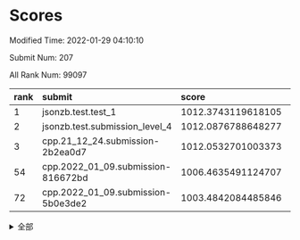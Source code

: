 # Scores

Modified Time: 2022-01-29 04:10:10

Submit Num: 207

All Rank Num: 99097

| rank |               submit               |       score        |       sigma        | pk_num |
| :--- | :--------------------------------- | :----------------- | :----------------- | :----- |
| 1    | jsonzb.test.test_1                 | 1012.3743119618105 | 0.7871512409972143 | 1917   |
| 2    | jsonzb.test.submission_level_4     | 1012.0876788648277 | 0.8031945611360001 | 1914   |
| 3    | cpp.21_12_24.submission-2b2ea0d7   | 1012.0532701003373 | 0.7764652849786455 | 1908   |
| 54   | cpp.2022_01_09.submission-816672bd | 1006.4635491124707 | 0.7381622307844807 | 1919   |
| 72   | cpp.2022_01_09.submission-5b0e3de2 | 1003.4842084485846 | 0.7151349300912302 | 1915   |


<details>
<summary>全部</summary>

| rank |                 submit                 |       score        |       sigma        | pk_num |
| :--- | :------------------------------------- | :----------------- | :----------------- | :----- |
| 1    | jsonzb.test.test_1                     | 1012.3743119618105 | 0.7871512409972143 | 1917   |
| 2    | jsonzb.test.submission_level_4         | 1012.0876788648277 | 0.8031945611360001 | 1914   |
| 3    | cpp.21_12_24.submission-2b2ea0d7       | 1012.0532701003373 | 0.7764652849786455 | 1908   |
| 4    | gobigger.level_3.submission_level_3_46 | 1011.6445808527842 | 0.7740678762890149 | 1908   |
| 5    | gobigger.level_3.submission_level_3_19 | 1011.1616616650952 | 0.7642154905720502 | 1908   |
| 6    | gobigger.level_3.submission_level_3_42 | 1011.0846607619792 | 0.7807573608803269 | 1914   |
| 7    | gobigger.level_3.submission_level_3_49 | 1011.0376032251852 | 0.7788890655794747 | 1916   |
| 8    | gobigger.level_3.submission_level_3_2  | 1010.8231293129494 | 0.7777196666183375 | 1912   |
| 9    | gobigger.level_3.submission_level_3_31 | 1010.6855512673463 | 0.7685362439606657 | 1915   |
| 10   | gobigger.level_3.submission_level_3_6  | 1010.5993238063226 | 0.755805178423185  | 1912   |
| 11   | gobigger.level_3.submission_level_3_13 | 1010.5685520229764 | 0.7572719998850199 | 1914   |
| 12   | gobigger.level_3.submission_level_3_12 | 1010.5569034904568 | 0.7630685846473635 | 1913   |
| 13   | gobigger.level_3.submission_level_3_9  | 1010.5270708754964 | 0.7493204221964489 | 1917   |
| 14   | gobigger.level_3.submission_level_3_4  | 1010.5080936529203 | 0.7499957033423124 | 1914   |
| 15   | gobigger.level_3.submission_level_3_32 | 1010.427976689969  | 0.7625072340080022 | 1918   |
| 16   | gobigger.level_3.submission_level_3_44 | 1010.3023780897028 | 0.7627980620406041 | 1917   |
| 17   | gobigger.level_3.submission_level_3_23 | 1010.2667000989396 | 0.7632663740904407 | 1913   |
| 18   | gobigger.level_3.submission_level_3_38 | 1010.2436990150269 | 0.7629602638983095 | 1917   |
| 19   | gobigger.level_3.submission_level_3_27 | 1010.2123494476156 | 0.7740304441450455 | 1912   |
| 20   | gobigger.level_3.submission_level_3_26 | 1010.1670098117096 | 0.7554313471834262 | 1914   |
| 21   | gobigger.level_3.submission_level_3_5  | 1010.1223268314857 | 0.7546211870665003 | 1914   |
| 22   | gobigger.level_3.submission_level_3_40 | 1010.0701756409911 | 0.7649650617183001 | 1919   |
| 23   | gobigger.level_3.submission_level_3_18 | 1010.0667518438933 | 0.7638758232835657 | 1917   |
| 24   | gobigger.level_3.submission_level_3_47 | 1010.0225441495426 | 0.7649097067711603 | 1916   |
| 25   | gobigger.level_3.submission_level_3_43 | 1010.0217247776227 | 0.7549101420905363 | 1916   |
| 26   | gobigger.level_3.submission_level_3_14 | 1009.9798768363439 | 0.7694565505993306 | 1918   |
| 27   | gobigger.level_3.submission_level_3_1  | 1009.9460758562533 | 0.7492652079377462 | 1911   |
| 28   | gobigger.level_3.submission_level_3_0  | 1009.9305506210737 | 0.763968689434818  | 1913   |
| 29   | gobigger.level_3.submission_level_3_41 | 1009.836922587647  | 0.762806580690262  | 1915   |
| 30   | gobigger.level_3.submission_level_3_21 | 1009.817266580112  | 0.7425093043988499 | 1911   |
| 31   | gobigger.level_3.submission_level_3_28 | 1009.7958327903409 | 0.7536234368449837 | 1915   |
| 32   | gobigger.level_3.submission_level_3_20 | 1009.7390959476925 | 0.7520076905396487 | 1911   |
| 33   | gobigger.level_3.submission_level_3_24 | 1009.7019691814435 | 0.7649183390565385 | 1913   |
| 34   | gobigger.level_3.submission_level_3_10 | 1009.6464192868907 | 0.7436847599595444 | 1915   |
| 35   | gobigger.level_3.submission_level_3_7  | 1009.4930736219432 | 0.7553661652268925 | 1917   |
| 36   | gobigger.level_3.submission_level_3_45 | 1009.4665587376633 | 0.7639529416459028 | 1915   |
| 37   | gobigger.level_3.submission_level_3_37 | 1009.4377243820217 | 0.7419223863994805 | 1918   |
| 38   | gobigger.level_3.submission_level_3_8  | 1009.4151725109856 | 0.7569098202674217 | 1918   |
| 39   | gobigger.level_3.submission_level_3_15 | 1009.4074420268732 | 0.7542623797482096 | 1916   |
| 40   | gobigger.level_3.submission_level_3_33 | 1009.4043731372557 | 0.7414883924828456 | 1914   |
| 41   | gobigger.level_3.submission_level_3_48 | 1009.3977274605044 | 0.7487477740018404 | 1917   |
| 42   | gobigger.level_3.submission_level_3_36 | 1009.359968620502  | 0.7566375509011    | 1919   |
| 43   | gobigger.level_3.submission_level_3_17 | 1009.2747192205998 | 0.7485770809578602 | 1915   |
| 44   | gobigger.level_3.submission_level_3_3  | 1009.2425388228282 | 0.7389141134994301 | 1917   |
| 45   | gobigger.level_3.submission_level_3_30 | 1009.225690372178  | 0.7524051934162211 | 1916   |
| 46   | gobigger.level_3.submission_level_3_34 | 1009.1501588981359 | 0.7595618571531684 | 1916   |
| 47   | gobigger.level_3.submission_level_3_16 | 1009.1191078003831 | 0.7667771201621314 | 1914   |
| 48   | gobigger.level_3.submission_level_3_39 | 1009.0687087653462 | 0.7448881534866758 | 1917   |
| 49   | gobigger.level_3.submission_level_3_22 | 1009.058083223319  | 0.7367440335585065 | 1908   |
| 50   | gobigger.level_3.submission_level_3_29 | 1009.0479499440282 | 0.7412583751788847 | 1908   |
| 51   | gobigger.level_3.submission_level_3_35 | 1008.8124620777027 | 0.7634955629403417 | 1912   |
| 52   | gobigger.level_3.submission_level_3_11 | 1008.7395147841224 | 0.7509155754741258 | 1917   |
| 53   | gobigger.level_3.submission_level_3_25 | 1008.5509346112952 | 0.7543237124935996 | 1916   |
| 54   | cpp.2022_01_09.submission-816672bd     | 1006.4635491124707 | 0.7381622307844807 | 1919   |
| 55   | gobigger.level_1.submission_level_1_5  | 1004.5387006118939 | 0.734691612167873  | 1915   |
| 56   | gobigger.level_1.submission_level_1_46 | 1004.387106952128  | 0.7162718299802315 | 1909   |
| 57   | gobigger.level_1.submission_level_1_27 | 1004.3195329246482 | 0.7133297199925913 | 1921   |
| 58   | gobigger.level_1.submission_level_1_25 | 1004.1322328543861 | 0.7256833466806085 | 1915   |
| 59   | gobigger.level_1.submission_level_1_6  | 1004.1108957316278 | 0.7250840216666312 | 1916   |
| 60   | gobigger.level_1.submission_level_1_21 | 1004.1079275596385 | 0.7323767489937029 | 1915   |
| 61   | gobigger.level_1.submission_level_1_42 | 1003.9863239199389 | 0.7171349207471053 | 1916   |
| 62   | gobigger.level_1.submission_level_1_2  | 1003.8874754773553 | 0.7162577263252715 | 1916   |
| 63   | gobigger.level_1.submission_level_1_0  | 1003.8546748443454 | 0.7168423921292573 | 1914   |
| 64   | gobigger.level_1.submission_level_1_44 | 1003.7761214342815 | 0.722198746543216  | 1915   |
| 65   | gobigger.level_1.submission_level_1_9  | 1003.7706265714304 | 0.7253998799387027 | 1912   |
| 66   | gobigger.level_1.submission_level_1_28 | 1003.713362947754  | 0.7118507796927581 | 1917   |
| 67   | gobigger.level_1.submission_level_1_14 | 1003.6743964414229 | 0.7240179501245187 | 1915   |
| 68   | gobigger.level_1.submission_level_1_26 | 1003.6635373115225 | 0.729570234708085  | 1915   |
| 69   | gobigger.level_1.submission_level_1_29 | 1003.6452633053909 | 0.7160704516672071 | 1917   |
| 70   | gobigger.level_1.submission_level_1_19 | 1003.6051261436583 | 0.7148673637522329 | 1913   |
| 71   | gobigger.level_1.submission_level_1_36 | 1003.5300016039391 | 0.7250466691614588 | 1916   |
| 72   | cpp.2022_01_09.submission-5b0e3de2     | 1003.4842084485846 | 0.7151349300912302 | 1915   |
| 73   | gobigger.level_1.submission_level_1_12 | 1003.4807884806302 | 0.7145891639749237 | 1915   |
| 74   | gobigger.level_1.submission_level_1_39 | 1003.4630496415517 | 0.7144368049980884 | 1913   |
| 75   | gobigger.level_1.submission_level_1_3  | 1003.407144294287  | 0.7165108842346426 | 1918   |
| 76   | gobigger.level_1.submission_level_1_43 | 1003.3989837617142 | 0.7133817850162835 | 1913   |
| 77   | gobigger.level_1.submission_level_1_20 | 1003.3598104403945 | 0.7171067938028625 | 1914   |
| 78   | gobigger.level_1.submission_level_1_33 | 1003.3578324856    | 0.7198874859137472 | 1915   |
| 79   | gobigger.level_1.submission_level_1_15 | 1003.3510323403201 | 0.7082005391855558 | 1918   |
| 80   | gobigger.level_1.submission_level_1_11 | 1003.3367330105813 | 0.7113538127841895 | 1913   |
| 81   | gobigger.level_1.submission_level_1_16 | 1003.2920073350167 | 0.7079368468098985 | 1914   |
| 82   | gobigger.level_1.submission_level_1_35 | 1003.1817311597947 | 0.7228016927724912 | 1916   |
| 83   | gobigger.level_1.submission_level_1_32 | 1003.1622806417596 | 0.7157148874269332 | 1907   |
| 84   | gobigger.level_1.submission_level_1_38 | 1003.1408371087356 | 0.7070558772123641 | 1916   |
| 85   | gobigger.level_1.submission_level_1_1  | 1003.0913504804182 | 0.7198898936022351 | 1915   |
| 86   | gobigger.level_1.submission_level_1_10 | 1003.0402071044654 | 0.7132404837203671 | 1917   |
| 87   | gobigger.level_1.submission_level_1_37 | 1003.0076809639963 | 0.7043507633750444 | 1917   |
| 88   | gobigger.level_1.submission_level_1_17 | 1002.9597872134703 | 0.7150127787893161 | 1917   |
| 89   | gobigger.level_1.submission_level_1_7  | 1002.9167387217883 | 0.708567213332454  | 1910   |
| 90   | gobigger.level_1.submission_level_1_30 | 1002.9031193040963 | 0.7196266908119462 | 1917   |
| 91   | gobigger.level_1.submission_level_1_18 | 1002.8267833438234 | 0.7201499767106263 | 1915   |
| 92   | gobigger.level_1.submission_level_1_22 | 1002.8242710119871 | 0.7159386156377461 | 1916   |
| 93   | gobigger.level_1.submission_level_1_45 | 1002.7910078237688 | 0.7164071620536682 | 1918   |
| 94   | gobigger.level_1.submission_level_1_34 | 1002.782619203113  | 0.711247797164069  | 1916   |
| 95   | gobigger.level_1.submission_level_1_31 | 1002.7271118393157 | 0.7263176818757118 | 1915   |
| 96   | gobigger.level_1.submission_level_1_49 | 1002.7165399461777 | 0.706214016427926  | 1920   |
| 97   | gobigger.level_1.submission_level_1_8  | 1002.7073228859646 | 0.7234264680507565 | 1916   |
| 98   | gobigger.level_1.submission_level_1_23 | 1002.607809238526  | 0.7150756222028783 | 1914   |
| 99   | gobigger.level_1.submission_level_1_13 | 1002.5391454126611 | 0.7176263831708916 | 1913   |
| 100  | gobigger.level_1.submission_level_1_48 | 1002.4640076507745 | 0.7163126390341943 | 1912   |
| 101  | gobigger.level_1.submission_level_1_4  | 1002.4546560002439 | 0.7110234718586563 | 1916   |
| 102  | gobigger.level_1.submission_level_1_40 | 1001.645677148767  | 0.720963375755435  | 1915   |
| 103  | gobigger.level_1.submission_level_1_47 | 1001.6089629961417 | 0.7053140330670173 | 1914   |
| 104  | gobigger.level_1.submission_level_1_41 | 1001.5639438002588 | 0.7150813023575509 | 1915   |
| 105  | gobigger.level_1.submission_level_1_24 | 1001.3094519578449 | 0.7193454942524485 | 1915   |
| 106  | gobigger.random.submission_random_37   | 997.3884498443421  | 0.7072501001715612 | 1917   |
| 107  | gobigger.random.submission_random_11   | 997.1911253612027  | 0.7095299737927929 | 1913   |
| 108  | gobigger.random.submission_random_31   | 997.1440971806236  | 0.703941231246061  | 1923   |
| 109  | gobigger.random.submission_random_7    | 996.9532363547177  | 0.7082871221638735 | 1916   |
| 110  | gobigger.random.submission_random_16   | 996.9317217898297  | 0.7103444515209414 | 1914   |
| 111  | gobigger.random.submission_random_38   | 996.7079361519384  | 0.7085553286158189 | 1920   |
| 112  | gobigger.random.submission_random_43   | 996.5761407273845  | 0.6931511417471756 | 1916   |
| 113  | gobigger.random.submission_random_23   | 996.5479455046071  | 0.7015051133523905 | 1917   |
| 114  | gobigger.random.submission_random_34   | 996.4909401557645  | 0.7047291806820064 | 1915   |
| 115  | gobigger.random.submission_random_41   | 996.4305613081641  | 0.7071052095128609 | 1915   |
| 116  | gobigger.random.submission_random_39   | 996.4159023670605  | 0.7023461694018426 | 1917   |
| 117  | gobigger.random.submission_random_30   | 996.3906973030453  | 0.7203450483132832 | 1919   |
| 118  | gobigger.random.submission_random_47   | 996.3800526731154  | 0.7140085017249647 | 1914   |
| 119  | gobigger.random.submission_random_14   | 996.371317339561   | 0.7030894581160166 | 1918   |
| 120  | gobigger.random.submission_random_29   | 996.3308518825406  | 0.7074417785150312 | 1916   |
| 121  | gobigger.random.submission_random_6    | 996.313450073796   | 0.7111436802605904 | 1916   |
| 122  | gobigger.random.submission_random_35   | 996.2925512952523  | 0.6895137959774756 | 1916   |
| 123  | gobigger.random.submission_random_33   | 996.2922359830964  | 0.7143102966717041 | 1916   |
| 124  | gobigger.random.submission_random_3    | 996.1967929734172  | 0.7053649176997886 | 1910   |
| 125  | gobigger.random.submission_random_22   | 996.1958469673183  | 0.7259356089243081 | 1912   |
| 126  | gobigger.random.submission_random_44   | 996.1865720174163  | 0.7152604094929244 | 1920   |
| 127  | gobigger.random.submission_random_17   | 996.1848457260289  | 0.7097517199988794 | 1916   |
| 128  | gobigger.random.submission_random_21   | 996.1645135304625  | 0.709402034293683  | 1917   |
| 129  | gobigger.random.submission_random_36   | 996.1453569474824  | 0.719504729630304  | 1913   |
| 130  | gobigger.random.submission_random_32   | 996.1270148727665  | 0.7141177264266172 | 1914   |
| 131  | gobigger.random.submission_random_9    | 995.9995721954443  | 0.701387799811432  | 1917   |
| 132  | gobigger.random.submission_random_15   | 995.9969502091208  | 0.7102098701164802 | 1915   |
| 133  | gobigger.random.submission_random_46   | 995.8933244443847  | 0.703373759961377  | 1914   |
| 134  | gobigger.random.submission_random_24   | 995.8059266995396  | 0.7025801767266812 | 1912   |
| 135  | gobigger.random.submission_random_28   | 995.7867931619093  | 0.7084616318766396 | 1913   |
| 136  | gobigger.random.submission_random_0    | 995.7780420191232  | 0.7300870812991576 | 1912   |
| 137  | gobigger.random.submission_random_4    | 995.6978790554432  | 0.7245067912034108 | 1910   |
| 138  | gobigger.random.submission_random_2    | 995.695270163098   | 0.7132139420560061 | 1917   |
| 139  | gobigger.random.submission_random_19   | 995.6373972968396  | 0.7263316283909481 | 1915   |
| 140  | gobigger.random.submission_random_25   | 995.6332653409096  | 0.7090947507337063 | 1918   |
| 141  | gobigger.random.submission_random_26   | 995.5848144176567  | 0.710068282947573  | 1910   |
| 142  | gobigger.random.submission_random_8    | 995.5448120734205  | 0.713099681732889  | 1915   |
| 143  | gobigger.random.submission_random_45   | 995.4695509847226  | 0.7029810151632611 | 1915   |
| 144  | gobigger.random.submission_random_10   | 995.46446798239    | 0.6999663789674853 | 1915   |
| 145  | gobigger.random.submission_random_20   | 995.4629515758612  | 0.7123117112834257 | 1914   |
| 146  | gobigger.random.submission_random_18   | 995.3852078476069  | 0.7135912720485305 | 1912   |
| 147  | gobigger.random.submission_random_49   | 995.3497824654289  | 0.7217349280837209 | 1913   |
| 148  | gobigger.random.submission_random_48   | 995.2503121307582  | 0.7191407551879985 | 1919   |
| 149  | gobigger.random.submission_random_5    | 995.1469248029034  | 0.7138233096600884 | 1912   |
| 150  | gobigger.random.submission_random_12   | 995.1085980771622  | 0.7043212099222133 | 1916   |
| 151  | gobigger.random.submission_random_27   | 995.0994258668422  | 0.7045520529674076 | 1913   |
| 152  | gobigger.random.submission_random_42   | 995.0991050496359  | 0.7172034950263941 | 1915   |
| 153  | gobigger.random.submission_random_13   | 994.9234778144846  | 0.7244188871290869 | 1912   |
| 154  | gobigger.random.submission_random_1    | 994.6625789442998  | 0.7178055084060985 | 1918   |
| 155  | gobigger.random.submission_random_40   | 994.5961253344298  | 0.7195646387006878 | 1917   |
| 156  | gobigger.level_2.submission_level_2_27 | 994.0370582421839  | 0.7218420679431059 | 1916   |
| 157  | gobigger.level_2.submission_level_2_32 | 993.7686719178313  | 0.7300596893501649 | 1917   |
| 158  | gobigger.level_2.submission_level_2_48 | 993.4474190405806  | 0.7282462881729649 | 1910   |
| 159  | gobigger.level_2.submission_level_2_1  | 993.3545212626107  | 0.7333660260827884 | 1921   |
| 160  | gobigger.level_2.submission_level_2_0  | 993.1634881475883  | 0.7486951924745394 | 1919   |
| 161  | gobigger.level_2.submission_level_2_28 | 993.1554427084751  | 0.7414638271835575 | 1917   |
| 162  | gobigger.level_2.submission_level_2_29 | 993.0712398081481  | 0.7444864901374432 | 1918   |
| 163  | gobigger.level_2.submission_level_2_40 | 992.8993982135817  | 0.7562551547633416 | 1912   |
| 164  | gobigger.level_2.submission_level_2_6  | 992.8495798616597  | 0.748622146273384  | 1914   |
| 165  | gobigger.level_2.submission_level_2_4  | 992.820347747839   | 0.7504062971159714 | 1920   |
| 166  | gobigger.level_2.submission_level_2_49 | 992.8161832297949  | 0.736518173438283  | 1912   |
| 167  | gobigger.level_2.submission_level_2_42 | 992.7898595973694  | 0.7349236937814514 | 1916   |
| 168  | gobigger.level_2.submission_level_2_46 | 992.7030051785921  | 0.7346346095908208 | 1914   |
| 169  | gobigger.level_2.submission_level_2_31 | 992.6663168709596  | 0.7513929161141526 | 1915   |
| 170  | gobigger.level_2.submission_level_2_14 | 992.4975994652266  | 0.7494993068042031 | 1913   |
| 171  | gobigger.level_2.submission_level_2_47 | 992.4882615733342  | 0.7404711506459585 | 1916   |
| 172  | gobigger.level_2.submission_level_2_12 | 992.3713970927273  | 0.742220540517138  | 1916   |
| 173  | gobigger.level_2.submission_level_2_18 | 992.3313826937581  | 0.7456257367064338 | 1908   |
| 174  | gobigger.level_2.submission_level_2_23 | 992.316586038735   | 0.7544532871435582 | 1919   |
| 175  | gobigger.level_2.submission_level_2_16 | 992.2786219658615  | 0.7416905485545813 | 1913   |
| 176  | gobigger.level_2.submission_level_2_3  | 992.2285672589405  | 0.7464173615773777 | 1916   |
| 177  | gobigger.level_2.submission_level_2_26 | 992.2266392221829  | 0.734757505298104  | 1914   |
| 178  | gobigger.level_2.submission_level_2_19 | 992.1176467459411  | 0.7384713837680782 | 1921   |
| 179  | gobigger.level_2.submission_level_2_39 | 992.0972609476385  | 0.7436550544539153 | 1915   |
| 180  | gobigger.level_2.submission_level_2_15 | 991.9762910067361  | 0.73530786176837   | 1912   |
| 181  | gobigger.level_2.submission_level_2_30 | 991.9327211459479  | 0.7371049294894677 | 1916   |
| 182  | gobigger.level_2.submission_level_2_10 | 991.9078942797267  | 0.761816494089529  | 1910   |
| 183  | gobigger.level_2.submission_level_2_17 | 991.8433387962509  | 0.7328842729058206 | 1911   |
| 184  | gobigger.level_2.submission_level_2_43 | 991.8432783203152  | 0.7455150440530789 | 1914   |
| 185  | gobigger.level_2.submission_level_2_11 | 991.8059849582547  | 0.7747182409845808 | 1909   |
| 186  | gobigger.level_2.submission_level_2_36 | 991.7962790451351  | 0.7328226679302225 | 1914   |
| 187  | gobigger.level_2.submission_level_2_38 | 991.7435015598567  | 0.7544026607202039 | 1914   |
| 188  | gobigger.level_2.submission_level_2_21 | 991.7287926029207  | 0.7398422197270933 | 1919   |
| 189  | gobigger.level_2.submission_level_2_35 | 991.7100102095023  | 0.7455153620131323 | 1915   |
| 190  | gobigger.level_2.submission_level_2_5  | 991.6854811648885  | 0.7579602617124677 | 1916   |
| 191  | gobigger.level_2.submission_level_2_9  | 991.6010797243689  | 0.7465588207204316 | 1916   |
| 192  | gobigger.level_2.submission_level_2_25 | 991.5600136711907  | 0.7477791650380445 | 1918   |
| 193  | gobigger.level_2.submission_level_2_44 | 991.5233267381846  | 0.7449916645962135 | 1915   |
| 194  | gobigger.level_2.submission_level_2_37 | 991.3756375430305  | 0.7520802051038689 | 1917   |
| 195  | gobigger.level_2.submission_level_2_22 | 991.3037925975771  | 0.7566848286579488 | 1914   |
| 196  | gobigger.level_2.submission_level_2_7  | 991.2034910072432  | 0.7407971785399841 | 1910   |
| 197  | gobigger.level_2.submission_level_2_34 | 991.1316329906615  | 0.7528402772803439 | 1914   |
| 198  | gobigger.level_2.submission_level_2_24 | 991.1128113466048  | 0.7551320184286596 | 1914   |
| 199  | gobigger.level_2.submission_level_2_45 | 991.0236188616506  | 0.7647388492238358 | 1918   |
| 200  | gobigger.level_2.submission_level_2_20 | 990.9907897568359  | 0.7736421704735398 | 1915   |
| 201  | gobigger.level_2.submission_level_2_13 | 990.8873637350682  | 0.759351718153508  | 1914   |
| 202  | gobigger.level_2.submission_level_2_41 | 990.8239447105458  | 0.7422387306528867 | 1917   |
| 203  | gobigger.level_2.submission_level_2_8  | 990.7870332624054  | 0.760121992621056  | 1915   |
| 204  | gobigger.level_2.submission_level_2_33 | 990.7684162207596  | 0.7530555535693796 | 1914   |
| 205  | gobigger.level_2.submission_level_2_2  | 990.2012859988359  | 0.7701342675841074 | 1920   |
| 206  | gobigger.none.submission_none_1        | 978.1144786888298  | 1.2627777726290186 | 1915   |
| 207  | gobigger.none.submission_none_0        | 975.7636237789856  | 1.4368679926603296 | 1911   |

</details>
